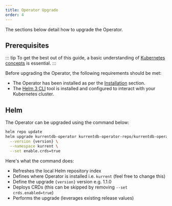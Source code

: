 ```yaml
---
title: Operator Upgrade
order: 4
---
```


The sections below detail how to upgrade the Operator.

## Prerequisites

::: tip
To get the best out of this guide, a basic understanding of [Kubernetes concepts](https://kubernetes.io/docs/concepts/) is essential.
:::

Before upgrading the Operator, the following requirements should be met:

* The Operator has been installed as per the [Installation](../getting-started/installation.md) section.
* The [Helm 3 CLI](https://helm.sh/docs/intro/install/) tool is installed and configured to interact with your Kubernetes cluster.


## Helm

The Operator can be upgraded using the command below:

```bash
helm repo update
helm upgrade kurrentdb-operator kurrentdb-operator-repo/kurrentdb-operator \
  --version {version} \
  --namespace kurrent \
  --set enable.crds=true
```

Here's what the command does:
- Refreshes the local Helm repository index
- Defines where Operator is installed i.e. `kurrent` (feel free to change this)
- Define the upgrade `{version}` version e.g. 1.1.0
- Deploys CRDs (this can be skipped by removing `--set crds.enabled=true`)
- Performs the upgrade (leverages existing release values)
